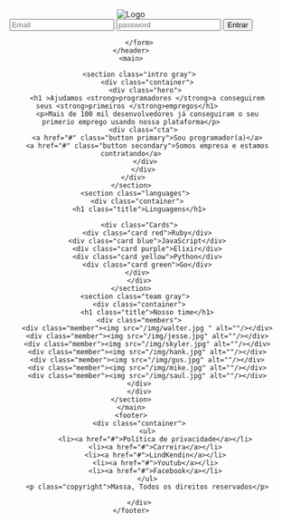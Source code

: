 <!DOCTYPE html>
<html lang="pt-br">
<head>
    <meta charset="UTF-8">
    <meta name="viewport" content="width=device-width, initial-scale=1.0">
    <title>Massa</title>
    <link rel="stylesheet" href="style.css">
    <link rel="preconnect" href="https://fonts.googleapis.com">
    <link rel="preconnect" href="https://fonts.gstatic.com" crossorigin>
    <link rel="stylesheet" href="https://fonts.googleapis.com/css2?family=Roboto:wght@100;400;700&display=swap" >
</head>
<body>
    <header>
        <div class="container">
            <div class="logo">
                <img src="img/logo.png" alt="Logo">
            </div>
            <div class="sign-in">
                <form action="#">
                    <input type="email" name="email" id="email" placeholder="Email">
                    <input type="password" name="password" id="password" placeholder="password">
                    <button type="submit" class="button primary">Entrar</button>
            </div>
        </div>
        
        </form>
    </header>
    <main>
     
        <section class="intro gray">
            <div class="container">
           <div class="hero">
            <h1 >Ajudamos <strong>programadores </strong>a conseguirem seus <strong>primeiros </strong>empregos</h1>  
            <p>Mais de 100 mil desenvolvedores já conseguiram o seu primerio emprego usando nossa plataforma</p>
          <div class="cta">
            <a href="#" class="button primary">Sou programador(a)</a>
            <a href="#" class="button secondary">Somos empresa e estamos contratando</a>
           </div>
          </div>
     </div>
    </section>
      <section class="languages">
       <div class="container">
        <h1 class="title">Linguagens</h1>

        <div class="Cards">
            <div class="card red">Ruby</div>
            <div class="card blue">JavaScript</div>
            <div class="card purple">Elixir</div>
            <div class="card yellow">Python</div>
            <div class="card green">Go</div>
       </div>
        </div>
      </section>  
      <section class="team gray">
        <div class="container">
            <h1 class="title">Nosso time</h1>
        <div class="members">
            <div class="member"><img src="/img/walter.jpg " alt=""/></div>
            <div class="member"><img src="/img/jesse.jpg" alt=""/></div>
            <div class="member"><img src="/img/skyler.jpg" alt=""/></div>
            <div class="member"><img src="/img/hank.jpg" alt=""/></div>
            <div class="member"><img src="/img/gus.jpg" alt=""/></div>
            <div class="member"><img src="/img/mike.jpg" alt=""/></div>
            <div class="member"><img src="/img/saul.jpg" alt=""/></div>
        </div>
        </div>
      </section>  
    </main>
    <footer>
        <div class="container">
            <ul>
                <li><a href="#">Política de privacidade</a></li>
                <li><a href="#">Carreira</a></li>
                <li><a href="#">LindKendin</a></li>
                <li><a href="#">Youtub</a></li>
                <li><a href="#">Facebook</a></li>
            </ul>
            <p class="copyright">Massa, Todos os direitos reservados</p>
            
        </div>
    </footer>
</body>
</html>
